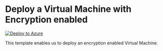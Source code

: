 # Deploy a Virtual Machine with Encryption enabled


[![Deploy to Azure](https://aka.ms/deploytoazurebutton)](https://portal.azure.com/#create/Microsoft.Template/uri/https%3A%2F%2Fraw.githubusercontent.com%2Fmehul-birari%2Fsample-arm-templates%2Fmaster%2Fencryption-enabled-vm%2Fazuredeploy.json)  

This template enables us to deploy an encryption enabled Virtual Machine. 


